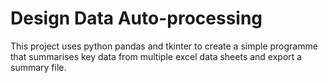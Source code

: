 # Design Data Auto-processing

This project uses python pandas and tkinter to create a simple programme that summarises key data from multiple excel data sheets and export a summary file.
